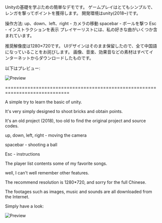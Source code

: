 Unityの基礎を学ぶための簡単なデモです。
ゲームプレイはとてもシンプルで、レンガを撃ってポイントを獲得します。
開発環境はunity(2018~)です。

操作方法:
up、down、left、right - カメラの移動
spacebar - ボールを撃つ
Esc - インストラクションを表示
プレイヤーリストには、私の好きな曲がいくつか含まれています。

推奨解像度は1280×720です。
UIデザインはそのまま保留したので、全て中国語になっていることをお詫びします。
画像、音楽、効果音などの素材はすべてインターネットからダウンロードしたものです。

以下はプレビュー:

![Preview](preview.gif)

=============================================================================

A  simple try to learn the basic of unity.

It's very simply designed to shoot bricks and obtain points.

It's an old project (2018), too old to find the original project and source codes.

up, down, left, right - moving the camera

spacebar - shooting a ball

Esc - instructions

The player list contents some of my favorite songs.

well, I can't well remember other features.

The recommend resolution is 1280*720, and sorry for the full Chinese.

The footages such as images, music and sounds are all downloaded from the Internet. 



Simply have a look:

![Preview](preview.gif)
